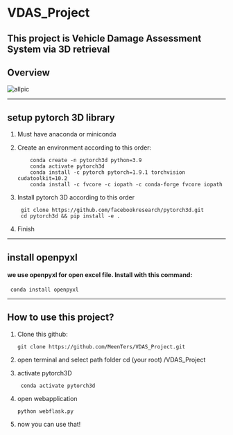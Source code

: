 # VDAS_Project
## This project is Vehicle Damage Assessment System via 3D retrieval
## Overview
![allpic](https://user-images.githubusercontent.com/68935390/160869047-3d61d84c-f685-4c73-ba85-4ffb1ff8309b.PNG)


---------------------------------------------------------------------------------------------------------------------
## setup pytorch 3D library
 1. Must have anaconda or miniconda
 2. Create an environment according to this order:
            
            conda create -n pytorch3d python=3.9
            conda activate pytorch3d
            conda install -c pytorch pytorch=1.9.1 torchvision cudatoolkit=10.2
            conda install -c fvcore -c iopath -c conda-forge fvcore iopath
 3. Install pytorch 3D according to this order
   
         git clone https://github.com/facebookresearch/pytorch3d.git
         cd pytorch3d && pip install -e .
 4. Finish
----------------------------------------------------------------------------------------------------------------------
## install openpyxl 
#### we use openpyxl for open excel file.  Install with this command: 
     conda install openpyxl
----------------------------------------------------------------------------------------------------------------------
## How to use this project?
 1. Clone this github:
         
        git clone https://github.com/MeenTers/VDAS_Project.git
 2. open terminal and select path folder cd (your root) /VDAS_Project
 3. activate pytorch3D 
 
         conda activate pytorch3d 
 4. open webapplication 
      
        python webflask.py
 5. now you can use that! 
